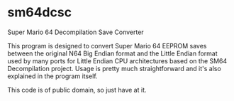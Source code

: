 # sm64dcsc
Super Mario 64 Decompilation Save Converter

This program is designed to convert Super Mario 64 EEPROM saves between the original N64 Big Endian format and the Little Endian format used by many ports for Little Endian CPU architectures based on the SM64 Decompilation project. Usage is pretty much straightforward and it's also explained in the program itself.

This code is of public domain, so just have at it.
